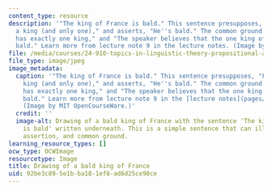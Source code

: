```yaml
---
content_type: resource
description: '"The king of France is bald." This sentence presupposes, "France has
  a king (and only one)," and asserts, "He''s bald." The common ground includes "France
  has exactly one king," and "The speaker believes that the one king of France is
  bald." Learn more from lecture note 9 in the lecture notes. (Image by MIT OpenCourseWare.)'
file: /media/courses/24-910-topics-in-linguistic-theory-propositional-attitudes-spring-2009/92be3c895e1bba181ef8ad6d25ce98ce_24-910s09-th.jpg
file_type: image/jpeg
image_metadata:
  caption: '"The king of France is bald." This sentence presupposes, "France has a
    king (and only one)," and asserts, "He''s bald." The common ground includes "France
    has exactly one king," and "The speaker believes that the one king of France is
    bald." Learn more from lecture note 9 in the [lecture notes](pages/lecture-notes).
    (Image by MIT OpenCourseWare.)'
  credit: ''
  image-alt: Drawing of a bald king of France with the sentence 'The king of France
    is bald' written underneath. This is a simple sentence that can illustrate presupposition,
    assertion, and common ground.
learning_resource_types: []
ocw_type: OCWImage
resourcetype: Image
title: Drawing of a bald king of France
uid: 92be3c89-5e1b-ba18-1ef8-ad6d25ce98ce
---
```

